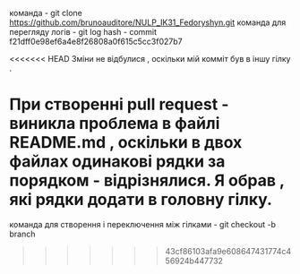 команда - git clone https://github.com/brunoauditore/NULP_IK31_Fedoryshyn.git
команда для перегляду логів - git log
hash - commit f21dff0e98ef6a4e8f26808a0f615c5cc3f027b7

<<<<<<< HEAD
Зміни не відбулися , оскільки мій комміт був в іншу гілку .

При створенні pull request - виникла проблема в файлі README.md , оскільки в двох файлах одинакові рядки за порядком - відрізнялися.
Я обрав , які рядки додати в головну гілку.
=======
команда для створення і переключення між гілками - git checkout -b branch

>>>>>>> 43cf86103afa9e608647431774c456924b447732
